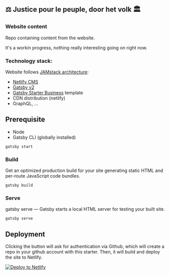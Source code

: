 ## ⚖️ Justice pour le peuple, door het volk 🏛️
### Website content
Repo containing content from the website.

It's a workin progress, nothing really interesting going on right now.

### Technology stack:
 Website follows [JAMstack architecture](https://jamstack.org):
- [Netlify CMS](https://www.netlifycms.org)
- [Gatsby v2](https://www.gatsbyjs.org/) 
- [Gatsby Starter Business](https://gatsby-starter-business.netlify.com) template
- CDN distribution (netlify)
- GraphQL, ...

## Prerequisite
* Node
* Gatsby CLI (globally installed)

```shell
gatsby start
```

### Build
Get an optimized production build for your site generating static HTML and per-route JavaScript code bundles.
```shell
gatsby build
```

### Serve
gatsby serve — Gatsby starts a local HTML server for testing your built site.
```shell
gatsby serve
```

## Deployment
Clicking the button will ask for authentication via Github, which will create a repo in your github account with this starter. Then, it will build and deploy the site to Netlify.

<a href="https://app.netlify.com/start/deploy?repository=https://github.com/v4iv/gatsby-starter-business&amp;stack=cms"><img src="https://www.netlify.com/img/deploy/button.svg" alt="Deploy to Netlify"></a>
